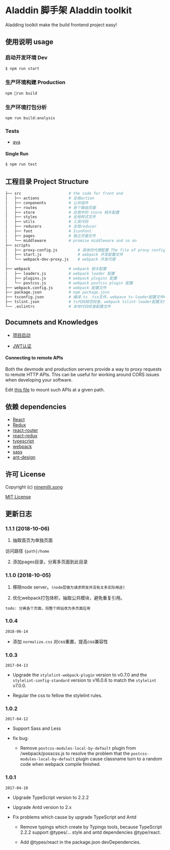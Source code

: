 # Aladdin 脚手架 Aladdin toolkit

Aladding toolkit make the build frontend project easy!

## 使用说明 usage

### 启动开发环境 Dev

```bash
$ npm run start
```

### 生产环境构建 Production

```bash
npm run build
```

### 生产环境打包分析

```bash
npm run build:analysis
```

### Tests

- [ava](https://github.com/avajs/ava)

#### Single Run
```bash
$ npm run test
```

## 工程目录 Project Structure
```bash
├── src                     # the code for front end
│   ├── actions             # 全局action
│   ├── conponents          # 公共组件
│   ├── routes              # 各个路由页面
│   ├── store               # 应用中的 store 相关配置
│   ├── styles              # 全局样式文件
│   ├── utils               # 工具代码
│   ├── reducers            # 全局reducer
│   ├── font                # IconFont
│   ├── pages               # 独立页面文件
│   └── middleware          # promise middleware and so on
├── scripts
│   ├── proxy-config.js         # 具体的代理配置 The file of proxy config
│   ├── start.js                # webpack 开发配置文件
│   └── webpack-dev-proxy.js    # webpack 开发代理
│
├── webpack                 # webpack 相关配置
│   ├── loaders.js          # webpack loader 配置
│   ├── plugins.js          # webpack plugins 配置
│   └── postcss.js          # webpack postcss plugin 配置
├── webpack.config.js       # webpack 配置文件
├── package.json            # npm package.josn
├── tsconfig.json           # 编译.ts .tsx文件，webpace ts-loader配置文件#
├── tslint.json             # ts代码规范检查，webpack tslint-loader配置文件
└── .eslintrc               # 本地代码检查配置文件
```

## Documnets and Knowledges

* [项目启动](https://github.com/ninemilli-song/Aladdin/wiki/%E9%A1%B9%E7%9B%AE%E5%90%AF%E5%8A%A8%EF%BC%88Run-Project%EF%BC%89)

* [JWT认证](https://github.com/ninemilli-song/Aladdin/wiki/JWT%E8%AE%A4%E8%AF%81)

#### Connecting to remote APIs

Both the devmode and production servers provide a way to proxy requests to
remote HTTP APIs.  This can be useful for working around CORS issues when
developing your software.

Edit [this file](server/proxy-config.js) to mount such APIs at a given path.

## 依赖 dependencies

* [React](https://facebook.github.io/react/)
* [Redux](http://redux.js.org/)
* [react-router](https://react-guide.github.io/react-router-cn/)
* [react-redux](https://github.com/reactjs/react-redux)
* [typescript](https://www.typescriptlang.org/)
* [webpack](https://webpack.github.io/docs/)
* [sass](http://sass-lang.com/)
* [ant-design](https://ant.design/index-cn)

## 许可 License

Copyright (c) [ninemilli.song](https://github.com/ninemilli-song)

[MIT License][MIT]

[MIT]: ./LICENSE "Mit License"

## 更新日志

### 1.1.1 (2018-10-06)

1. 抽取首页为单独页面 

访问路径 `{path}/home`

2. 添加pages目录，分离多页面到此目录

### 1.1.0 (2018-10-05)

1. 移除node server。`(node层做为请求转发并没有太多实际用途)`

2. 优化webpack打包体积，抽取公共模块，避免重复引用。

`todo: 分离各个页面，将整个网站改为多页面应用` 

### 1.0.4
`2018-06-14`

* 添加 `normalize.css` 对css重置，提高css兼容性 

### 1.0.3

`2017-04-13`

* Upgrade the `stylelint-webpack-plugin` version to v0.7.0 and the `stylelint-config-standard` version to v16.0.6 to match the `stylelint` v7.0.0.

* Regular the css to fellow the stylelint rules.

### 1.0.2

`2017-04-12`

* Support Sass and Less
* fix bug:

    - Remove `postcss-modules-local-by-default` plugin from /webpack/posscss.js to resolve the problem that the `postcss-modules-local-by-default` plugin cause classname turn to a random code when webpack compile finished.


### 1.0.1

`2017-04-10`

* Upgrade TypeScript version to 2.2.2

* Upgrade Antd version to 2.x

* Fix problems which cause by upgrade TypeScript and Antd

    - Remove typings which create by Typings tools, because TypeScript 2.2.2 support @types/... style and antd dependencies @type/react.

    - Add @types/react in the package.json devDependencies.
